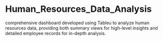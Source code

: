 # Human_Resources_Data_Analysis
comprehensive dashboard developed using Tableu to analyze human resources data, providing both summary views for high-level insights and detailed employee records for in-depth analysis.
